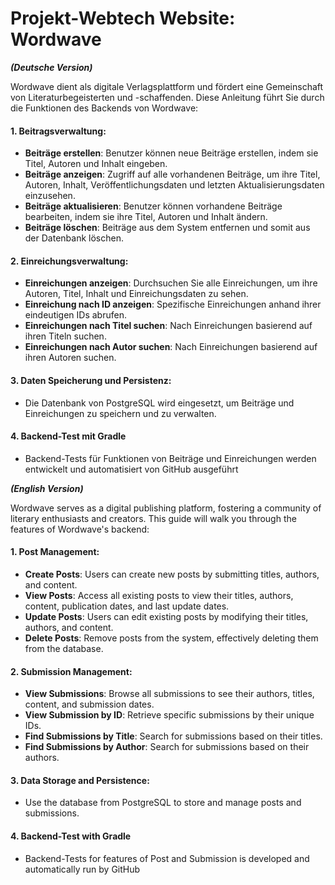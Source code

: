 # Projekt-Webtech Website: Wordwave

_**(Deutsche Version)**_

Wordwave dient als digitale Verlagsplattform und fördert eine Gemeinschaft von Literaturbegeisterten und -schaffenden.
Diese Anleitung führt Sie durch die Funktionen des Backends von Wordwave:

#### 1. Beitragsverwaltung:
* **Beiträge erstellen**: Benutzer können neue Beiträge erstellen, indem sie Titel, Autoren und Inhalt eingeben.
* **Beiträge anzeigen**: Zugriff auf alle vorhandenen Beiträge, um ihre Titel, Autoren, Inhalt, Veröffentlichungsdaten und letzten Aktualisierungsdaten einzusehen.
* **Beiträge aktualisieren**: Benutzer können vorhandene Beiträge bearbeiten, indem sie ihre Titel, Autoren und Inhalt ändern.
* **Beiträge löschen**: Beiträge aus dem System entfernen und somit aus der Datenbank löschen.
#### 2. Einreichungsverwaltung:
* **Einreichungen anzeigen**: Durchsuchen Sie alle Einreichungen, um ihre Autoren, Titel, Inhalt und Einreichungsdaten zu sehen.
* **Einreichung nach ID anzeigen**: Spezifische Einreichungen anhand ihrer eindeutigen IDs abrufen.
* **Einreichungen nach Titel suchen**: Nach Einreichungen basierend auf ihren Titeln suchen.
* **Einreichungen nach Autor suchen**: Nach Einreichungen basierend auf ihren Autoren suchen.
#### 3. Daten Speicherung und Persistenz:
- Die Datenbank von PostgreSQL wird eingesetzt, um Beiträge und Einreichungen zu speichern und zu verwalten.
#### 4. Backend-Test mit Gradle
* Backend-Tests für Funktionen von Beiträge und Einreichungen werden entwickelt und automatisiert von GitHub ausgeführt

_**(English Version)**_

Wordwave serves as a digital publishing platform, fostering a community of literary enthusiasts and creators. 
This guide will walk you through the features of Wordwave's backend:


#### 1. Post Management:
* **Create Posts**: Users can create new posts by submitting titles, authors, and content.
* **View Posts**: Access all existing posts to view their titles, authors, content, publication dates, and last update dates.
* **Update Posts**: Users can edit existing posts by modifying their titles, authors, and content.
* **Delete Posts**: Remove posts from the system, effectively deleting them from the database.

#### 2. Submission Management:
* **View Submissions**: Browse all submissions to see their authors, titles, content, and submission dates.
* **View Submission by ID**: Retrieve specific submissions by their unique IDs.
* **Find Submissions by Title**: Search for submissions based on their titles.
* **Find Submissions by Author**: Search for submissions based on their authors.

#### 3. Data Storage and Persistence: 
- Use the database from PostgreSQL to store and manage posts and submissions.

#### 4. Backend-Test with Gradle
* Backend-Tests for features of Post and Submission is developed and automatically run by GitHub
